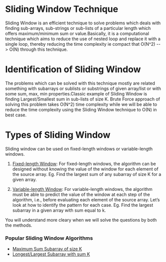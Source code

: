 # Sliding Window Technique

Sliding Window is an efficient technique to solve problems which deals with finding sub-arrays, sub-strings or sub-lists of a particular length which offers maximum/minimum sum or value.Basically, it is a computational technique which aims to reduce the use of nested loop and replace it with a single loop, thereby reducing the time complexity ie compact that O(N^2) --> O(N) through this technique.


# Identification of Sliding Window

The problems which can be solved with this technique mostly are related something with subarrays or sublists or substrings of given array/list or with some sum, max, min properties.Classic example of Sliding Window is finding Largest/Smallest sum in sub-lists of size K.
Brute Force approach of solving this problem takes O(N^2) time complexity while we will be able to reduce the time complexity using the Sliding Window technique to O(N) in best case.

# Types of Sliding Window
Sliding window can be used on fixed-length windows or variable-length windows. 
1) [Fixed-length Window](Fixed%20Length/readme.md):
    For fixed-length windows, the algorithm can be designed without knowing the value of the window for each element of the source array.
    Eg. Find the largest sum of any subarray of size K for a given array.

2) [Variable-length Window](Variable%20Length/readme.md):
    For variable-length windows, the algorithm must be able to predict the value of the window at each step of the algorithm, i.e., before evaluating each element of the source array. Let’s look at how to identify the pattern for each case.
    Eg. Find the largest subarray in a given array with sum equal to k.


You will understand more cleary when we will solve the questions by both the methods.


### Popular Sliding Window Algorithms
* [Maximum Sum Subarray of size K](Fixed%20Length/Maximum%20Sum%20Subarray%20(K)/readme.md)
* [Longest/Largest Subarray with sum K](Variable%20Length/Largest%20Subarray%20Sum%20(K)/readme.md)
